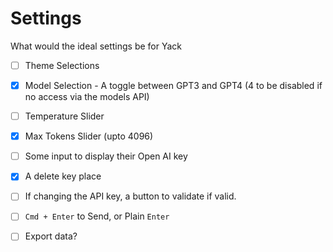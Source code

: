 # Settings

What would the ideal settings be for Yack

- [ ] Theme Selections

- [x] Model Selection - A toggle between GPT3 and GPT4 (4 to be disabled if no access via the models API)

- [ ] Temperature Slider

- [x] Max Tokens Slider (upto 4096)

- [ ] Some input to display their Open AI key

- [x] A delete key place

- [ ] If changing the API key, a button to validate if valid.

- [ ] `Cmd + Enter` to Send, or Plain `Enter`

- [ ] Export data?